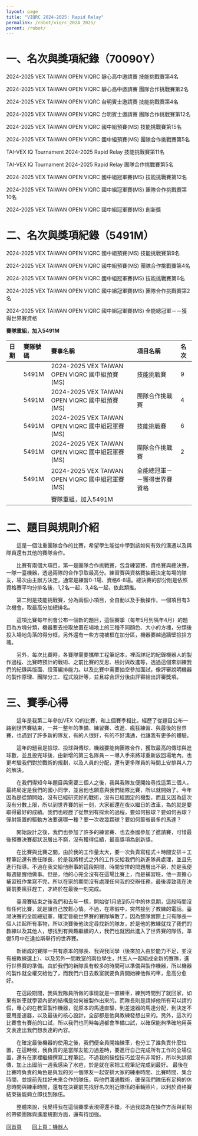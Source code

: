 ```yaml
---
layout: page
title: "VIQRC 2024-2025: Rapid Relay"
permalink: /robot/viqrc_2024_2025/
parent: /robot/
---
```

# 一、名次與獎項紀錄（70090Y）

2024-2025 VEX TAIWAN OPEN VIQRC 靜心高中邀請賽 技能挑戰賽第4名

2024-2025 VEX TAIWAN OPEN VIQRC 靜心高中邀請賽 團隊合作挑戰賽第2名

2024-2025 VEX TAIWAN OPEN VIQRC 台明賓士邀請賽 技能挑戰賽第4名

2024-2025 VEX TAIWAN OPEN VIQRC 台明賓士邀請賽 團隊合作挑戰賽第12名

2024-2025 VEX TAIWAN OPEN VIQRC 國中組預賽(MS) 技能挑戰賽第15名

2024-2025 VEX TAIWAN OPEN VIQRC 國中組預賽(MS) 團隊合作挑戰賽第5名

TAI-VEX IQ Tournament 2024-2025 Rapid Relay 技能挑戰賽第11名

TAI-VEX IQ Tournament 2024-2025 Rapid Relay 團隊合作挑戰賽第5名

2024-2025 VEX TAIWAN OPEN VIQRC 國中組冠軍賽(MS) 技能挑戰賽第12名

2024-2025 VEX TAIWAN OPEN VIQRC 國中組冠軍賽(MS) 團隊合作挑戰賽第10名

2024-2025 VEX TAIWAN OPEN VIQRC 國中組冠軍賽(MS) 創新獎

# 二、名次與獎項紀錄（5491M）

2024-2025 VEX TAIWAN OPEN VIQRC 國中組預賽(MS) 技能挑戰賽第9名

2024-2025 VEX TAIWAN OPEN VIQRC 國中組預賽(MS) 團隊合作挑戰賽第4名

2024-2025 VEX TAIWAN OPEN VIQRC 國中組冠軍賽(MS) 技能挑戰賽第6名

2024-2025 VEX TAIWAN OPEN VIQRC 國中組冠軍賽(MS) 團隊合作挑戰賽第2名

2024-2025 VEX TAIWAN OPEN VIQRC 國中組冠軍賽(MS) 全能總冠軍－－獲得世界賽資格

**賽隊重組，加入5491M**

| 日期 | 賽隊號碼 | 賽事名稱 | 項目名稱 | 名次 |
|:--------|:--------|:------------|:--------------|:--------|
|  | 5491M | 2024-2025 VEX TAIWAN OPEN VIQRC 國中組預賽(MS) | 技能挑戰賽 | 9 |
|  | 5491M | 2024-2025 VEX TAIWAN OPEN VIQRC 國中組預賽(MS) | 團隊合作挑戰賽 | 4 |
|  | 5491M | 2024-2025 VEX TAIWAN OPEN VIQRC 國中組冠軍賽(MS) | 技能挑戰賽 | 6 |
|  | 5491M | 2024-2025 VEX TAIWAN OPEN VIQRC 國中組冠軍賽(MS) | 團隊合作挑戰賽 | 2 |
|  | 5491M | 2024-2025 VEX TAIWAN OPEN VIQRC 國中組冠軍賽(MS) | 全能總冠軍－－獲得世界賽資格 ||
||| 賽隊重組，加入5491M |||


# 二、題目與規則介紹

　　這是一個注重團隊合作的比賽，希望學生能從中學到該如何有效的溝通以及與隊員還有其他的賽隊合作。

　　比賽有兩個大項目，第一是團隊合作挑戰賽，包含練習賽、資格賽與總決賽，一隊一臺機器，透過兩隊的合作爭取最高分。練習賽與資格賽抽籤決定每場的隊友，場次由主辦方決定，通常是練習0-1場、資格6-8場。總決賽的部分則是依照資格賽平均分排名後，1,2名一起，3,4名一起，依此類推。

　　第二則是技能挑戰賽，分為兩個小項目，全自動以及手動操作，一個項目有3次機會，取最高分加總排名。

　　這項比賽每年則會公布一個新的題目，這個賽季（每年5月到隔年4月）的題目為方塊分類，機器要去撿取放置在場地上的三種不同顏色、大小的方塊，分類後投入場地角落的得分框，另外還有一些方塊被框在加分區，機器要越過牆壁撿拾方塊。

　　另外，每次比賽時，各賽隊需要攜帶工程筆記本，裡面詳記的紀錄機器人的製作過程、比賽時預計的戰術、之前比賽的反思、檢討與改進等，透過這個來訓練我們的紀錄與版面、段落編排能力。以及比賽中需要抽空參加面試，像評審說明機器的製作原理、團隊分工、程式設計等，並且綜合評分後由評審給出評審獎項。

# 三、賽季心得

　　這年是我第二年參加VEX IQ的比賽，和上個賽季相比，經歷了從題目公布一路到世界賽結束，一共一整年的準備、練習賽、改進、瘋狂練習、與最後的世界賽，也遇到了許多新的隊友，有的人很好，有的不好溝通，也讓我有更多的體驗。

　　這年的題目是撿球、投球與傳球，機器要能夠團隊合作，獲取最高的傳球與進球數，並且投完球後，由新增的第三名隊員－－導入手來將球重新放回場地內，也更考驗我們對於戰術的規劃，以及人員的分配，還有更多隊員的時間上安排與人力的解決。

　　在我們得知今年題目與需要三個人之後，我與我隊友便開始尋找這第三個人，最終局定是我們的國小同學，並且他也願意與我們組隊比賽，所以就開始了。今年因為是從頭開始，沒有已經研究好的戰術，沒有已經固定的機型，而且又因為這次沒有分數上限，所以到世界賽的前一刻，大家都還在夜以繼日的改車，為的就是要取得最好的成績。我們也經歷了從無到有探索的過程，要如何撿球？要如何丟球？彈射裝置的驅動方法要選哪一種？要一次收幾顆球？要如何節省最多的馬達？

　　開始設計之後，我們也參加了許多的練習賽、也去泰國參加了邀請賽，可惜最後預賽決賽都狀況層出不窮，沒有獲得佳績，最高獎項為創新獎。

　　在比賽與比賽之間，由於我的工作量太大，要一次負責寫程式＋時間安排＋工程筆記還有擔任隊長，於是我將程式之外的工作交給我們的新進隊員處理，並且先進行指導。不過在我交給他辦事的這段期間，時間安排的問題層出不窮，於是我便每週提醒他做事。但是，他的心完全沒有在這場比賽上，而是補習班，他一直擔心補習班作業寫不完，所以在家的期間沒有處理任何我的交辦任務，最後導致我在決賽前要瘋狂趕工，才終於在最後一刻完成。

　　臺灣賽結束之後我們和去年一樣，開始從1月底到5月中的休息期，這段時間沒有任何比賽，就是讓自己放鬆心情。不過，在寒假中，突然接到了教練的電話。臺灣決賽的全能總冠軍，確定晉級世界賽的賽隊解散了，因為整隊實際上只有隊長一個人扛起所有事物，所以決賽後他決定尋找新的隊友，於是他的教練就找了我們的教練以及其他人，想找到有興趣繼續的人，我們也就因此進入了世界賽的隊伍，準備5月中在達拉斯舉行的世界賽。

　　新組成的賽隊一共有原本的隊長、我與我同學（後來加入由於能力不足，並沒有被教練選上）、以及另外一間教室的兩位學生，共五人一起組成全新的賽隊，進行世界賽的準備。由於我們的新隊長有較多的時間可以準備與製作機器，所以機器的製作就全權交給他了，而我們六日去教室就要負責開始練他做的車，愈高分愈好。

　　在這段期間，我與我隊員所做的事情就是一直練車，練到時間到了就回家，如果有新車就學習內部的結構是如何被製作出來的。而隊長則是請掉他所有可以請的假，專心的在教室製作機器，從原本的馬達直驅，到差速器的馬達分配，到決定不要用差速器，以及最後的核心設計，全部都是他與教練發想出來的。另外，這次的比賽會有賽前的口試，所以我們也同時每週都會準備口試，以確保能夠準確地用英文表達出我們想表達的內容。

　　在確定最後機器的使用之後，我們便全員開始練車，也分工了誰負責什麼位置，在這時候，我負責的是當隊友能力過差時，要進行自己完成所有工作的全場位置，還有在家裡繼續撰寫工程筆記。不過我的操控技巧並沒有非常好，所以失誤頻傳，加上出國前一週我感染了水痘，於是就在家把工程筆記完成到最好。 最後在比賽時負責的角色是與我的另一個隊友一起安排大家的練車時間、比賽時間、集合時間，並提前先找好未來合作的隊伍，與他們溝通戰術，確保我們隊伍有足夠的休息時間與練車時間，還有在決賽前先找好名次附近隊伍的車輛照片，以利於資格賽結束後能夠立即找到隊伍。

　　整體來說，我覺得我在這個賽季表現得還不錯，不過我認為在操作方面與前期的帶領團隊與進度規劃方面，還有待加強。

[回首頁](/activity_reflections/)　　[回上頁：機器人](/activity_reflections/robot/)